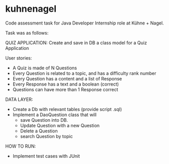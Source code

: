# kuhnenagel

Code assessment task for Java Developer Internship role at Kühne + Nagel.

Task was as follows:

QUIZ APPLICATION:
Create and save in DB a class model for a Quiz Application

User stories:
- A Quiz is made of N Questions
- Every Question is related to a topic, and has a difficulty rank number
- Every Question has a content and a list of Response
- Every Response has a text and a boolean (correct)
- Questions can have more than 1 Response correct

DATA LAYER:
- Create a Db with relevant tables (provide script .sql)
- Implement a DaoQuestion class that will 
	- save Question into DB.
	- Update Question with a new Question
	- Delete a Question
	- search Question by topic
	
HOW TO RUN:
- Implement test cases with JUnit
